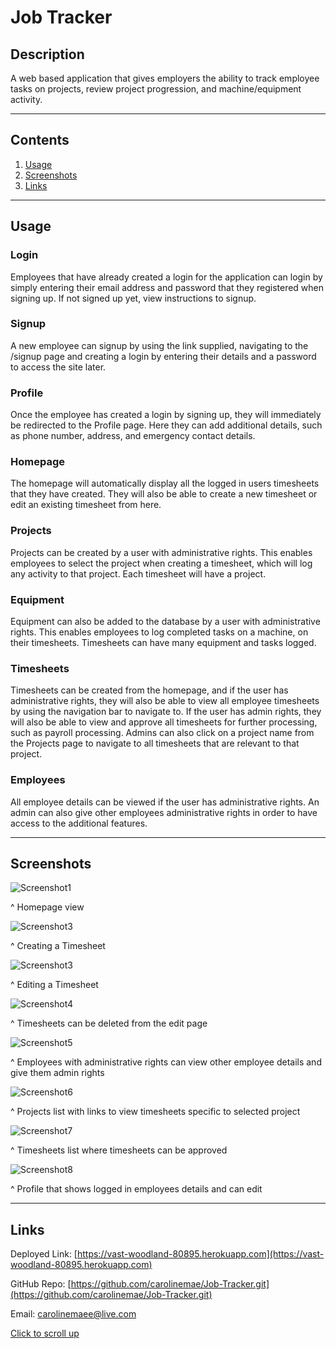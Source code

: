 # Job Tracker

## Description
A web based application that gives employers the ability to track employee tasks on projects, review project progression, and machine/equipment activity.

---
## Contents
1. [Usage](#usage)
1. [Screenshots](#screenshots)
1. [Links](#links)
---
## Usage
### Login
Employees that have already created a login for the application can login by simply entering their email address and password that they registered when signing up. If not signed up yet, view instructions to signup.

### Signup
A new employee can signup by using the link supplied, navigating to the /signup page and creating a login by entering their details and a password to access the site later.

### Profile
Once the employee has created a login by signing up, they will immediately be redirected to the Profile page. Here they can add additional details, such as phone number, address, and emergency contact details.

### Homepage
The homepage will automatically display all the logged in users timesheets that they have created. They will also be able to create a new timesheet or edit an existing timesheet from here.

### Projects
Projects can be created by a user with administrative rights. This enables employees to select the project when creating a timesheet, which will log any activity to that project. Each timesheet will have a project.

### Equipment
Equipment can also be added to the database by a user with administrative rights. This enables employees to log completed tasks on a machine, on their timesheets. Timesheets can have many equipment and tasks logged.

### Timesheets
Timesheets can be created from the homepage, and if the user has administrative rights, they will also be able to view all employee timesheets by using the navigation bar to navigate to. If the user has admin rights, they will also be able to view and approve all timesheets for further processing, such as payroll processing. Admins can also click on a project name from the Projects page to navigate to all timesheets that are relevant to that project.

### Employees
All employee details can be viewed if the user has administrative rights. An admin can also give other employees administrative rights in order to have access to the additional features.

---
## Screenshots
![Screenshot1](./images/Screenshot1.jpg)

^ Homepage view

![Screenshot3](./images/Screenshot2.jpg)

^ Creating a Timesheet

![Screenshot3](./images/Screenshot3.jpg)

^ Editing a Timesheet

![Screenshot4](./images/Screenshot4.jpg)

^ Timesheets can be deleted from the edit page

![Screenshot5](./images/Screenshot5.jpg)

^ Employees with administrative rights can view other employee details and give them admin rights

![Screenshot6](./images/Screenshot6.jpg)

^ Projects list with links to view timesheets specific to selected project

![Screenshot7](./images/Screenshot7.jpg)

^ Timesheets list where timesheets can be approved

![Screenshot8](./images/Screenshot8.jpg)

^ Profile that shows logged in employees details and can edit

---

## Links
Deployed Link: [https://vast-woodland-80895.herokuapp.com](https://vast-woodland-80895.herokuapp.com)

GitHub Repo: [https://github.com/carolinemae/Job-Tracker.git](https://github.com/carolinemae/Job-Tracker.git)

Email: [carolinemaee@live.com](mailto:carolinemaee@live.com)

[Click to scroll up](#job-tracker)